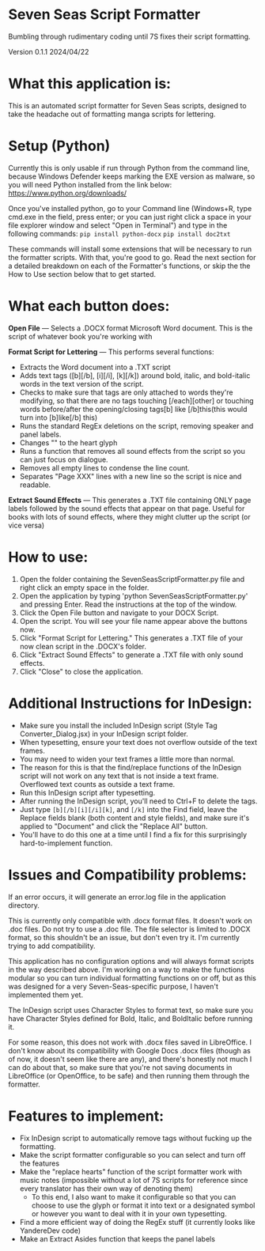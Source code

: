 # Seven Seas Script Formatter

Bumbling through rudimentary coding until 7S fixes their script formatting.

Version 0.1.1
2024/04/22

# What this application is: 
    
This is an automated script formatter for Seven Seas scripts, designed to take the headache out of formatting manga scripts for lettering.

# Setup (Python)
	
Currently this is only usable if run through Python from the command line, because Windows Defender keeps marking the EXE version as malware, so you will need Python installed from the link below:
https://www.python.org/downloads/
	
Once you've installed python, go to your Command line (Windows+R, type cmd.exe in the field, press enter; or you can just right click a space in your file explorer window and select "Open in Terminal") and type in the following commands:
	`pip install python-docx`
  	`pip install doc2txt`

These commands will install some extensions that will be necessary to run the formatter scripts. With that, you're good to go. Read the next section for a detailed breakdown on each of the Formatter's functions, or skip the the How to Use section below that to get started.

# What each button does:

**Open File** — Selects a .DOCX format Microsoft Word document. This is the script of whatever book you're working with

**Format Script for Lettering** — This performs several functions:
        
 - Extracts the Word document into a .TXT script
 - Adds text tags ([b][/b], [i][/i], [k][/k]) around bold, italic, and bold-italic words in the text version of the script.
 - Checks to make sure that tags are only attached to words they're modifying, so that there are no tags touching [/each][other] or touching words before/after the opening/closing tags[b] like [/b]this(this would turn into [b]like[/b] this)
 - Runs the standard RegEx deletions on the script, removing speaker and panel labels.
 - Changes "<heart>" to the heart glyph
 - Runs a function that removes all sound effects from the script so you can just focus on dialogue.
 - Removes all empty lines to condense the line count.
 - Separates "Page XXX" lines with a new line so the script is nice and readable.

**Extract Sound Effects** — This generates a .TXT file containing ONLY page labels followed by the sound effects that appear on that page. Useful for books with lots of sound effects, where they might clutter up the script (or vice versa)

# How to use:

 1. Open the folder containing the SevenSeasScriptFormatter.py file and right click an empty space in the folder. 
 2. Open the application by typing 'python SevenSeasScriptFormatter.py' and pressing Enter. Read the instructions at the top of the window.
 3. Click the Open File button and navigate to your DOCX Script.
 4. Open the script. You will see your file name appear above the buttons now.
 5. Click "Format Script for Lettering." This generates a .TXT file of your now clean script in the .DOCX's folder.
 6. Click "Extract Sound Effects" to generate a .TXT file with only sound effects.
 7. Click "Close" to close the application.

# Additional Instructions for InDesign:

- Make sure you install the included InDesign script (Style Tag Converter_Dialog.jsx) in your InDesign script folder.
- When typesetting, ensure your text does not overflow outside of the text frames.
- You may need to widen your text frames a little more than normal.
- The reason for this is that the find/replace functions of the InDesign script will not work on any text that is not inside a text frame. Overflowed text counts as outside a text frame.
- Run this InDesign script after typesetting.
- After running the InDesign script, you'll need to Ctrl+F to delete the tags. 
- Just type `[b][/b][i][/i][k]`, and `[/k]` into the Find field, leave the Replace fields blank (both content and style fields), and make sure it's applied to "Document" and click the "Replace All" button.
- You'll have to do this one at a time until I find a fix for this surprisingly hard-to-implement function.

# Issues and Compatibility problems:

If an error occurs, it will generate an error.log file in the application directory.
	
This is currently only compatible with .docx format files. It doesn't work on .doc files. Do not try to use a .doc file. The file selector is limited to .DOCX format, so this shouldn't be an issue, but don't even try it. I'm currently trying to add compatibility.

This application has no configuration options and will always format scripts in the way described above. I'm working on a way to make the functions modular so you can turn individual formatting functions on or off, but as this was designed for a very Seven-Seas-specific purpose, I haven't implemented them yet.

The InDesign script uses Character Styles to format text, so make sure you have Character Styles defined for Bold, Italic, and BoldItalic before running it.
	
For some reason, this does not work with .docx files saved in LibreOffice. I don't know about its compatibility with Google Docs .docx files (though as of now, it doesn't seem like there are any), and there's honestly not much I can do about that, so make sure that you're not saving documents in LibreOffice (or OpenOffice, to be safe) and then running them through the formatter.
	
# Features to implement:
	
- Fix InDesign script to automatically remove tags without fucking up the formatting.
- Make the script formatter configurable so you can select and turn off the features
- Make the "replace hearts" function of the script formatter work with music notes (impossible without a lot of 7S scripts for reference since every translator has their own way of denoting them)
	- To this end, I also want to make it configurable so that you can choose to use the glyph or format it into text or a designated symbol or however you want to deal with it in your own typesetting.
- Find a more efficient way of doing the RegEx stuff (it currently looks like YandereDev code)
- Make an Extract Asides function that keeps the panel labels
